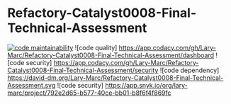 # Refactory-Catalyst0008-Final-Technical-Assessment
[![code maintainability](https://codeclimate.com/github/Lary-Marc/Refactory-Catalyst0008-Final-Technical-Assessment.png)](https://codeclimate.com/github/Lary-Marc/Refactory-Catalyst0008-Final-Technical-Assessment)
![code quality] https://app.codacy.com/gh/Lary-Marc/Refactory-Catalyst0008-Final-Technical-Assessment/dashboard
![code security] https://app.codacy.com/gh/Lary-Marc/Refactory-Catalyst0008-Final-Technical-Assessment/security
![code dependency] https://david-dm.org/Lary-Marc/Refactory-Catalyst0008-Final-Technical-Assessment.svg
![code security] https://app.snyk.io/org/lary-marc/project/792e2d65-b577-40ce-bb01-b8f6f4f869fc


